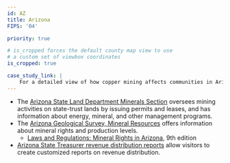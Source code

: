 ```yaml
---
id: AZ
title: Arizona
FIPS: '04'

priority: true

# is_cropped forces the default county map view to use
# a custom set of viewbox coordinates
is_cropped: true

case_study_link: |
    For a detailed view of how copper mining affects communities in Arizona, read the [Greenlee County case study]({{ site.baseurl }}/case-studies/greenlee/) or [Pima County case study]({{ site.baseurl }}/case-studies/pima/).
---
```

* The [Arizona State Land Department Minerals Section](https://land.az.gov/divisions/natural-resources/minerals) oversees mining activities on state-trust lands by issuing permits and leases, and has information about energy, mineral, and other management programs.
* The [Arizona Geological Survey, Mineral Resources](http://www.azgs.az.gov/minerals.shtml) offers information about mineral rights and production levels.
  - [Laws and Regulations: Mineral Rights in Arizona](http://repository.azgs.az.gov/sites/default/files/dlio/files/nid1639/lawregs9thed5thprintverforprintingaugust2014.pdf), 9th edition
* [Arizona State Treasurer revenue distribution reports](http://www.aztreasury.gov/local-govt/revenue-distributions/) allow visitors to create customized reports on revenue distribution.
